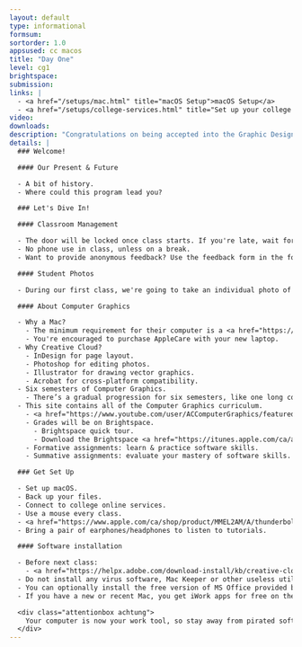 ```yaml
---
layout: default
type: informational
formsum:
sortorder: 1.0
appsused: cc macos
title: "Day One"
level: cg1
brightspace:
submission:
links: |
  - <a href="/setups/mac.html" title="macOS Setup">macOS Setup</a>
  - <a href="/setups/college-services.html" title="Set up your college online services">Setup College Services</a>
video: 
downloads:
description: "Congratulations on being accepted into the Graphic Design program at Algonquin College. We have a number of topics to cover in our first Computer Graphics class."
details: |
  ### Welcome!

  #### Our Present & Future

  - A bit of history.
  - Where could this program lead you?

  ### Let's Dive In!

  #### Classroom Management

  - The door will be locked once class starts. If you're late, wait for a break before coming in.
  - No phone use in class, unless on a break.
  - Want to provide anonymous feedback? Use the feedback form in the footer.

  #### Student Photos

  - During our first class, we're going to take an individual photo of each of you for our faculty records.

  #### About Computer Graphics

  - Why a Mac?
    - The minimum requirement for their computer is a <a href="https://www.apple.com/ca_edu_93120/shop/buy-mac/macbook-pro/15-inch" title="Apple.com: education pricing on the 15&quot; MacBook Pro" target="_blank">15” Retina MacBook Pro</a>.
    - You're encouraged to purchase AppleCare with your new laptop.
  - Why Creative Cloud?
    - InDesign for page layout.
    - Photoshop for editing photos.
    - Illustrator for drawing vector graphics.
    - Acrobat for cross-platform compatibility.
  - Six semesters of Computer Graphics.
    - There’s a gradual progression for six semesters, like one long course.
  - This site contains all of the Computer Graphics curriculum.
    - <a href="https://www.youtube.com/user/ACComputerGraphics/featured" title="Computer Graphics YouTube Channel" target="_blank">CG YouTube Channel</a>.
    - Grades will be on Brightspace.
      - Brightspace quick tour.
      - Download the Brightspace <a href="https://itunes.apple.com/ca/app/brightspace-pulse/id1001688546?mt=8" alt:="Brightspace for iOS" target="_blank">app for iOS</a> or <a href="https://play.google.com/store/apps/details?id=com.d2l.brightspace.student.android&amp;hl=en" alt:="Brightspace for Android" target="_blank">for Android</a>.
    - Formative assignments: learn & practice software skills.
    - Summative assignments: evaluate your mastery of software skills.

  ### Get Set Up

  - Set up macOS.
  - Back up your files.
  - Connect to college online services.
  - Use a mouse every class.
  - <a href="https://www.apple.com/ca/shop/product/MMEL2AM/A/thunderbolt-3-usb-c-to-thunderbolt-2-adapter" title="Thunderbolt 3 USB-C to Thunderbolt 2 adaptor" target="_blank">Purchase this adaptor</a> to connect to displays.
  - Bring a pair of earphones/headphones to listen to tutorials.

  #### Software installation

  - Before next class:
    - <a href="https://helpx.adobe.com/download-install/kb/creative-cloud-desktop-app-download.html" alt:="Install Adobe Desktop App" target="_blank">Install Creative Cloud</a> applications listed above. If you already have them, apply any available updates.
  - Do not install any virus software, Mac Keeper or other useless utilities.
  - You can optionally install the free version of MS Office provided by the College.
  - If you have a new or recent Mac, you get iWork apps for free on the Mac App Store.

  <div class="attentionbox achtung">
    Your computer is now your work tool, so stay away from pirated software.
  </div>
---
```

